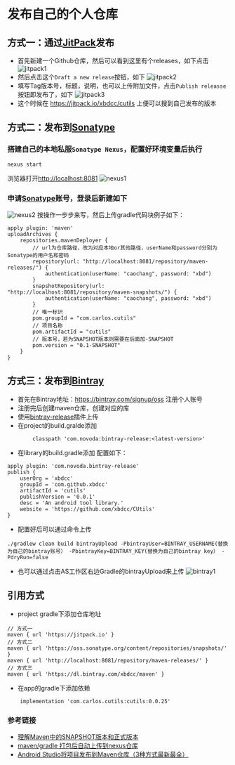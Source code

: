 # 发布自己的个人仓库


## 方式一：通过[JitPack](https://jitpack.io/)发布
- 首先新建一个Github仓库，然后可以看到这里有个releases，如下点击
![jitpack1](../images/jitpack1.jpg)
- 然后点击这个`Draft a new release`按钮，如下
![jitpack2](../images/jitpack2.jpg)
- 填写Tag版本号，标题，说明，也可以上传附加文件，点击`Publish releasse`按钮即发布了，如下
![jitpack3](../images/jitpack3.jpg)
- 这个时候在 https://jitpack.io/xbdcc/cutils 上便可以搜到自己发布的版本


## 方式二：发布到[Sonatype](https://search.maven.org/)
### 搭建自己的本地私服`Sonatype Nexus`，配置好环境变量后执行
```
nexus start
```
浏览器打开<http://localhost:8081>
![nexus1](../images/nexus1.jpg)
### 申请[Sonatype](https://issues.sonatype.org/secure/Signup!default.jspa)账号，登录后新建如下
![nexus2](../images/nexus2.jpg)
按操作一步步来写，然后上传gradle代码块例子如下：
```
apply plugin: 'maven'
uploadArchives {
    repositories.mavenDeployer {
        // url为仓库路径，改为对应本地or其他路径，userName和password分别为Sonatype的用户名和密码
        repository(url: "http://localhost:8081/repository/maven-releases/") {
            authentication(userName: "caochang", password: "xbd")
        }
        snapshotRepository(url: "http://localhost:8081/repository/maven-snapshots/") {
            authentication(userName: "caochang", password: "xbd")
        }
        // 唯一标识
        pom.groupId = "com.carlos.cutils"
        // 项目名称
        pom.artifactId = "cutils"
        // 版本号，若为SNAPSHOT版本则需要在后面加-SNAPSHOT
        pom.version = "0.1-SNAPSHOT"
    }
}
```


## 方式三：发布到[Bintray](https://jcenter.bintray.com/)
- 首先在Bintray地址：https://bintray.com/signup/oss 注册个人账号
- 注册完后创建maven仓库，创建对应的库
- 使用[bintray-release](https://github.com/novoda/bintray-release)插件上传
- 在project的build.gralde添加
```
        classpath 'com.novoda:bintray-release:<latest-version>'
```
- 在library的build.gradle添加
配置如下：
```
apply plugin: 'com.novoda.bintray-release'
publish {
    userOrg = 'xbdcc'
    groupId = 'com.github.xbdcc'
    artifactId = 'cutils'
    publishVersion = '0.0.1'
    desc = 'An android tool library.'
    website = 'https://github.com/xbdcc/CUtils'
}
```
- 配置好后可以通过命令上传
```
./gradlew clean build bintrayUpload -PbintrayUser=BINTRAY_USERNAME(替换为自己的bintray账号） -PbintrayKey=BINTRAY_KEY(替换为自己的bintray key） -PdryRun=false
```
- 也可以通过点击AS工作区右边Gradle的bintrayUpload来上传
![bintray1](../images/bintray1.jpg)


## 引用方式
- project gradle下添加仓库地址
```
// 方式一
maven { url 'https://jitpack.io' }
// 方式二
maven { url 'https://oss.sonatype.org/content/repositories/snapshots/' }
maven { url 'http://localhost:8081/repository/maven-releases/' }
// 方式三
maven { url 'https://dl.bintray.com/xbdcc/maven' }
```
- 在app的gradle下添加依赖
```
    implementation 'com.carlos.cutils:cutils:0.0.25'
```


### 参考链接
- [理解Maven中的SNAPSHOT版本和正式版本](https://www.cnblogs.com/huang0925/p/5169624.html)
- [maven/gradle 打包后自动上传到nexus仓库](https://www.cnblogs.com/yjmyzz/p/auto-upload-artifact-to-nexus.html)
- [Android Studio将项目发布到Maven仓库（3种方式最新最全）](https://blog.csdn.net/xmxkf/article/details/80674232)